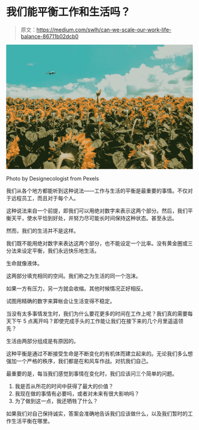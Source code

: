 # 我们能平衡工作和生活吗？

> 原文：<https://medium.com/swlh/can-we-scale-our-work-life-balance-86711b02dcb0>

![](img/3aef010d8472fe9d5e7fd387b6635f14.png)

Photo by Designecologist from Pexels

我们从各个地方都能听到这种说法——工作与生活的平衡是最重要的事情。不仅对于远程员工，而且对于每个人。

这种说法来自一个前提，即我们可以用绝对数字来表示这两个部分。然后，我们平衡天平，使水平恰到好处，并努力尽可能长时间保持这种状态。甚至永远。

然而，我们的生活并不是这样。

我们既不能用绝对数字来表达这两个部分，也不能设定一个比率。没有黄金圈或三分法来设定平衡，我们永远快乐地生活。

生命就像液体。

这两部分填充相同的空间。我们称之为生活的同一个泡沫。

如果一方有压力，另一方就会收缩。其他时候情况正好相反。

试图用精确的数字来算帐会让生活变得不稳定。

当没有太多事情发生时，我们为什么要花更多的时间在工作上呢？我们真的需要每天下午 5 点离开吗？即使完成手头的工作能让我们在接下来的几个月里遥遥领先？

生活由两部分组成是有原因的。

这种平衡是通过不断接受生命是不断变化的有机体而建立起来的。无论我们多么想强加一个严格的秩序，我们都是在和风车作战。对抗我们自己。

最重要的是，每当我们感觉到事情在变化时，我们应该问三个简单的问题。

1.  我是否从所花的时间中获得了最大的价值？
2.  我现在做的事情有必要吗，或者对未来有很大影响吗？
3.  为了做到这一点，我还牺牲了什么？

如果我们对自己保持诚实，答案会准确地告诉我们应该做什么，以及我们暂时的工作生活平衡在哪里。